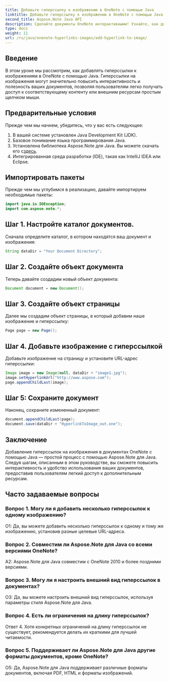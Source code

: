```yaml
---
title: Добавьте гиперссылку к изображению в OneNote с помощью Java
linktitle: Добавьте гиперссылку к изображению в OneNote с помощью Java
second_title: Aspose.Note Java API
description: Сделайте документы OneNote интерактивными! Узнайте, как добавлять гиперссылки к изображениям в Java с помощью Aspose.Note. Включены простые шаги и примеры кода! #OneNote #Java #Aspose
type: docs
weight: 11
url: /ru/java/onenote-hyperlinks-images/add-hyperlink-to-image/
---
```

## Введение

В этом уроке мы рассмотрим, как добавлять гиперссылки к изображениям в OneNote с помощью Java. Гиперссылки на изображения могут значительно повысить интерактивность и полезность ваших документов, позволяя пользователям легко получать доступ к соответствующему контенту или внешним ресурсам простым щелчком мыши.

## Предварительные условия

Прежде чем мы начнем, убедитесь, что у вас есть следующее:

1. В вашей системе установлен Java Development Kit (JDK).
2. Базовое понимание языка программирования Java.
3.  Установлена библиотека Aspose.Note для Java. Вы можете скачать его с[здесь](https://releases.aspose.com/note/java/).
4. Интегрированная среда разработки (IDE), такая как IntelliJ IDEA или Eclipse.

## Импортировать пакеты

Прежде чем мы углубимся в реализацию, давайте импортируем необходимые пакеты:

```java
import java.io.IOException;
import com.aspose.note.*;
```

## Шаг 1. Настройте каталог документов.

Сначала определите каталог, в котором находятся ваш документ и изображения:

```java
String dataDir = "Your Document Directory";
```

## Шаг 2. Создайте объект документа

Теперь давайте создадим новый объект документа:

```java
Document document = new Document();
```

## Шаг 3. Создайте объект страницы

Далее мы создадим объект страницы, в который добавим наше изображение и гиперссылку:

```java
Page page = new Page();
```

## Шаг 4. Добавьте изображение с гиперссылкой

Добавьте изображение на страницу и установите URL-адрес гиперссылки:

```java
Image image = new Image(null, dataDir + "image1.jpg");
image.setHyperlinkUrl("http://www.aspose.com");
page.appendChildLast(image);
```

## Шаг 5: Сохраните документ

Наконец, сохраните измененный документ:

```java
document.appendChildLast(page);
document.save(dataDir + "HyperlinkToImage_out.one");
```

## Заключение

Добавление гиперссылок на изображения в документах OneNote с помощью Java — простой процесс с помощью Aspose.Note для Java. Следуя шагам, описанным в этом руководстве, вы сможете повысить интерактивность и удобство использования ваших документов, предоставив пользователям легкий доступ к дополнительным ресурсам.

## Часто задаваемые вопросы

### Вопрос 1. Могу ли я добавить несколько гиперссылок к одному изображению?

О1: Да, вы можете добавить несколько гиперссылок к одному и тому же изображению, установив разные целевые URL-адреса.

### Вопрос 2. Совместим ли Aspose.Note для Java со всеми версиями OneNote?

A2: Aspose.Note для Java совместим с OneNote 2010 и более поздними версиями.

### Вопрос 3. Могу ли я настроить внешний вид гиперссылок в документах?

О3: Да, вы можете настроить внешний вид гиперссылок, используя параметры стиля Aspose.Note для Java.

### Вопрос 4. Есть ли ограничения на длину гиперссылок?

Ответ 4. Хотя конкретных ограничений на длину гиперссылок не существует, рекомендуется делать их краткими для лучшей читаемости.

### Вопрос 5. Поддерживает ли Aspose.Note для Java другие форматы документов, кроме OneNote?

О5: Да, Aspose.Note для Java поддерживает различные форматы документов, включая PDF, HTML и форматы изображений.